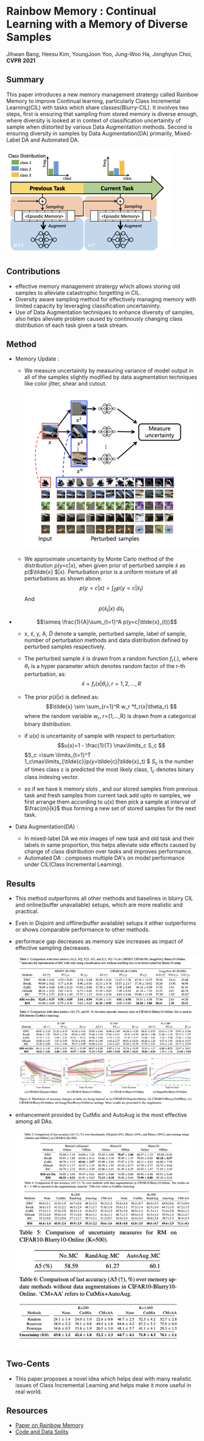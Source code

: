 # Rainbow Memory : Continual Learning with a Memory of Diverse Samples

Jihwan Bang, Heesu Kim, YoungJoon Yoo, Jung-Woo Ha, Jonghyun Choi, **CVPR** **2021**

## Summary

This paper introduces a new memory management stratergy called Rainbow Memory to improve Continual learning, particularly Class Incremental Learning(CIL) with tasks which share classes(Blurry-CIL). It involves two steps, first is ensuring that sampling from stored memory is diverse enough, where diversity is looked at in context of classification uncertainity of sample when distorted by various Data Augmentation methods. Second is ensuring diversity in samples by Data Augmentation(DA) primarily, Mixed-Label DA and Automated DA.

<img src='../images/blurryCIL.png'>

## Contributions

- effective memory management stratergy which allows storing old samples to alleviate catastrophic forgetting in CIL.
- Diversity aware sampling method for effectively managing memory with limited capacity by leveraging classification uncertaininty.
- Use of Data Augmentation techniques to enhance diversity of samples, also helps alleviate problem caused by continously changing class distribution of each task given a task stream.

## Method
- Memory Update :
    - We measure uncertainity by measuring variance of model output in all of the samples slightly modified by data augmentation techniques like color jitter, shear and cutout.

        <img src='../images/RMperturbation.png'>

    - We approximate uncertainity by Monte Carlo method of the distribution p(y=c|x), when given prior of perturbed sample $\tilde{x}$ as p($\tilde{x} $|x). Perturbation prior is a uniform mixture of all perturbations as shown above.         
         $$p(y=c|x) = \int_{\tilde{D}} p(y=c|\tilde{x}_{t}) $$
      And
$$p(\tilde{x}_t|x)\ d\tilde{x}_t$$
- $$\simeq \frac{1}{A}\sum_{t=1}^A p(y=c|\tilde{x}_{t})$$
    - x, $\tilde{x}$, y, A, $\tilde{D}$ denote a sample, perturbed sample, label of sample, number of perturbation methods and data distribution defined by perturbed samples respectively.
    - The perturbed sample $\tilde{x}$ is drawn from a random function $f_r(.)$, where $\theta_r$ is a hyper parameter which denotes random factor of the r-th perturbation, as:         
        $$\tilde{x} =f_r(x|\theta_r), r=1,2,...,R $$
    - The prior $p(\tilde{x}|x)$ is defined as:
        $$\tilde{x} \sim \sum_{r=1}^R w_r *f_r(x|\theta_r) $$
        where the random variable $w_r$, r={1,...,R} is drawn from a categorical binary distribution.
    
    - if u(x) is uncertainity of sample with respect to perturbation:
        $$u(x)=1 - \frac{1}{T} \max\limits_c S_c $$
        $S_c =\sum \limits_{t=1}^T 1_c\max\limits_{\tilde{c}}p(y=\tilde{c}|\tilde{x}_t) $
        $S_c$ is the number of times class c is predicted the most likely class, $1_c$ denotes binary class indexing vector.
    - so if we have k memory slots , and our stored samples from previous task and fresh samples from current task add upto m samples, we first arrange them according to u(x) then pick a sample at interval of $\frac{m}{k}$ thus forming a new set of stored samples for the next task.

- Data Augmentation(DA) :
    - In mixed-label DA we mix images of new task and old task and their labels in same proportion, this helps alleviate side effects caused by change of class distribution over tasks and improves performance.
    - Automated DA : composes multiple DA's on model performance under CIL(Class Incremental Learning).

## Results

- This method outperforms all other methods and baselines in blurry CIL and online(buffer unavailable) setups, which are more realistic and practical.
- Even in Disjoint and offline(buffer available) setups it either outperforms or shows comparable performance to other methods.
- performace gap decreases as memory size increases as impact of effective sampling decreases.

    <img src='../images/RMdata1.png'>

- enhancement provided by CutMix and AutoAug is the most effective among all DAs.

    <img src='../images/RMdata2.png'>
    <img src='../images/RMdata3.png'>

## Two-Cents

- This paper proposes a novel idea which helps deal with many realistic issues of Class Incremental Learning and helps make it more useful in real world.

## Resources

- [ Paper on Rainbow Memory](https://arxiv.org/pdf/2103.17230.pdf)
- [Code and Data Splits](https://github.com/clovaai/rainbow-memory)
